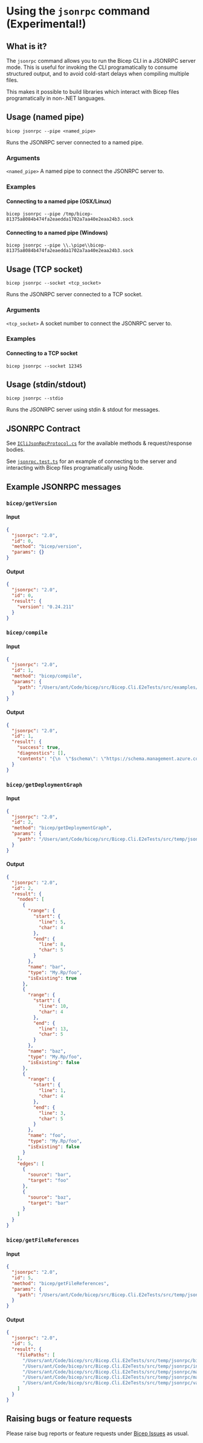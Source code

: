 # Using the `jsonrpc` command (Experimental!)

## What is it?
The `jsonrpc` command allows you to run the Bicep CLI in a JSONRPC server mode. This is useful for invoking the CLI programatically to consume structured output, and to avoid cold-start delays when compiling multiple files.

This makes it possible to build libraries which interact with Bicep files programatically in non-.NET languages.

## Usage (named pipe)
`bicep jsonrpc --pipe <named_pipe>`

Runs the JSONRPC server connected to a named pipe.

### Arguments
`<named_pipe>` A named pipe to connect the JSONRPC server to.

### Examples
#### Connecting to a named pipe (OSX/Linux)
`bicep jsonrpc --pipe /tmp/bicep-81375a8084b474fa2eaedda1702a7aa40e2eaa24b3.sock`

#### Connecting to a named pipe (Windows)
`bicep jsonrpc --pipe \\.\pipe\\bicep-81375a8084b474fa2eaedda1702a7aa40e2eaa24b3.sock`

## Usage (TCP socket)
`bicep jsonrpc --socket <tcp_socket>`

Runs the JSONRPC server connected to a TCP socket.

### Arguments
`<tcp_socket>` A socket number to connect the JSONRPC server to.

### Examples
#### Connecting to a TCP socket
`bicep jsonrpc --socket 12345`

## Usage (stdin/stdout)
`bicep jsonrpc --stdio`

Runs the JSONRPC server using stdin & stdout for messages.

## JSONRPC Contract

See [`ICliJsonRpcProtocol.cs`](../../src/Bicep.Cli/Rpc/ICliJsonRpcProtocol.cs) for the available methods & request/response bodies.

See [`jsonrpc.test.ts`](../../src/Bicep.Cli.E2eTests/src/jsonrpc.test.ts) for an example of connecting to the server and interacting with Bicep files programatically using Node.

## Example JSONRPC messages

### `bicep/getVersion`
#### Input
```json
{
  "jsonrpc": "2.0",
  "id": 0,
  "method": "bicep/version",
  "params": {}
}
```
#### Output
```json
{
  "jsonrpc": "2.0",
  "id": 0,
  "result": {
    "version": "0.24.211"
  }
}
```

### `bicep/compile`
#### Input
```json
{
  "jsonrpc": "2.0",
  "id": 1,
  "method": "bicep/compile",
  "params": {
    "path": "/Users/ant/Code/bicep/src/Bicep.Cli.E2eTests/src/examples/101/aks.prod/main.bicep"
  }
}
```
#### Output
```json
{
  "jsonrpc": "2.0",
  "id": 1,
  "result": {
    "success": true,
    "diagnostics": [],
    "contents": "{\n  \"$schema\": \"https://schema.management.azure.com/schemas/2019-04-01/deploymentTemplate.json#\",\n  \"contentVersion\": \"1.0.0.0\",\n  \"metadata\": {\n    \"_generator\": {\n      \"name\": \"bicep\",\n      \"version\": \"0.24.211.59455\",\n      \"templateHash\": \"16887360739795423296\"\n    }\n  },\n  \"parameters\": {\n    \"dnsPrefix\": {\n      \"type\": \"string\"\n    },\n    \"linuxAdminUsername\": {\n      \"type\": \"string\"\n    },\n    \"sshRSAPublicKey\": {\n      \"type\": \"string\"\n    },\n    \"servicePrincipalClientId\": {\n      \"type\": \"string\"\n    },\n    \"servicePrincipalClientSecret\": {\n      \"type\": \"securestring\"\n    },\n    \"clusterName\": {\n      \"type\": \"string\",\n      \"defaultValue\": \"aks101cluster\"\n    },\n    \"location\": {\n      \"type\": \"string\",\n      \"defaultValue\": \"[resourceGroup().location]\"\n    },\n    \"osDiskSizeGB\": {\n      \"type\": \"int\",\n      \"defaultValue\": 0,\n      \"minValue\": 0,\n      \"maxValue\": 1023\n    },\n    \"agentCount\": {\n      \"type\": \"int\",\n      \"defaultValue\": 3,\n      \"minValue\": 1,\n      \"maxValue\": 50\n    },\n    \"agentVMSize\": {\n      \"type\": \"string\",\n      \"defaultValue\": \"Standard_DS2_v2\"\n    }\n  },\n  \"resources\": [\n    {\n      \"type\": \"Microsoft.ContainerService/managedClusters\",\n      \"apiVersion\": \"2020-09-01\",\n      \"name\": \"[parameters('clusterName')]\",\n      \"location\": \"[parameters('location')]\",\n      \"properties\": {\n        \"dnsPrefix\": \"[parameters('dnsPrefix')]\",\n        \"agentPoolProfiles\": [\n          {\n            \"name\": \"agentpool\",\n            \"osDiskSizeGB\": \"[parameters('osDiskSizeGB')]\",\n            \"count\": \"[parameters('agentCount')]\",\n            \"vmSize\": \"[parameters('agentVMSize')]\",\n            \"osType\": \"Linux\"\n          }\n        ],\n        \"linuxProfile\": {\n          \"adminUsername\": \"[parameters('linuxAdminUsername')]\",\n          \"ssh\": {\n            \"publicKeys\": [\n              {\n                \"keyData\": \"[parameters('sshRSAPublicKey')]\"\n              }\n            ]\n          }\n        },\n        \"servicePrincipalProfile\": {\n          \"clientId\": \"[parameters('servicePrincipalClientId')]\",\n          \"secret\": \"[parameters('servicePrincipalClientSecret')]\"\n        }\n      }\n    }\n  ],\n  \"outputs\": {\n    \"controlPlaneFQDN\": {\n      \"type\": \"string\",\n      \"value\": \"[reference(resourceId('Microsoft.ContainerService/managedClusters', parameters('clusterName')), '2020-09-01').fqdn]\"\n    }\n  }\n}"
  }
}
```

### `bicep/getDeploymentGraph`
#### Input
```json
{
  "jsonrpc": "2.0",
  "id": 2,
  "method": "bicep/getDeploymentGraph",
  "params": {
    "path": "/Users/ant/Code/bicep/src/Bicep.Cli.E2eTests/src/temp/jsonrpc/metadata.bicep"
  }
}
```
#### Output
```json
{
  "jsonrpc": "2.0",
  "id": 2,
  "result": {
    "nodes": [
      {
        "range": {
          "start": {
            "line": 5,
            "char": 4
          },
          "end": {
            "line": 8,
            "char": 5
          }
        },
        "name": "bar",
        "type": "My.Rp/foo",
        "isExisting": true
      },
      {
        "range": {
          "start": {
            "line": 10,
            "char": 4
          },
          "end": {
            "line": 13,
            "char": 5
          }
        },
        "name": "baz",
        "type": "My.Rp/foo",
        "isExisting": false
      },
      {
        "range": {
          "start": {
            "line": 1,
            "char": 4
          },
          "end": {
            "line": 3,
            "char": 5
          }
        },
        "name": "foo",
        "type": "My.Rp/foo",
        "isExisting": false
      }
    ],
    "edges": [
      {
        "source": "bar",
        "target": "foo"
      },
      {
        "source": "baz",
        "target": "bar"
      }
    ]
  }
}
```

### `bicep/getFileReferences`
#### Input
```json
{
  "jsonrpc": "2.0",
  "id": 5,
  "method": "bicep/getFileReferences",
  "params": {
    "path": "/Users/ant/Code/bicep/src/Bicep.Cli.E2eTests/src/temp/jsonrpc/main.bicepparam"
  }
}
```
#### Output
```json
{
  "jsonrpc": "2.0",
  "id": 5,
  "result": {
    "filePaths": [
      "/Users/ant/Code/bicep/src/Bicep.Cli.E2eTests/src/temp/jsonrpc/bicepconfig.json",
      "/Users/ant/Code/bicep/src/Bicep.Cli.E2eTests/src/temp/jsonrpc/invalid.txt",
      "/Users/ant/Code/bicep/src/Bicep.Cli.E2eTests/src/temp/jsonrpc/main.bicep",
      "/Users/ant/Code/bicep/src/Bicep.Cli.E2eTests/src/temp/jsonrpc/main.bicepparam",
      "/Users/ant/Code/bicep/src/Bicep.Cli.E2eTests/src/temp/jsonrpc/valid.txt"
    ]
  }
}
```

## Raising bugs or feature requests
Please raise bug reports or feature requests under [Bicep Issues](https://github.com/Azure/bicep/issues) as usual.
